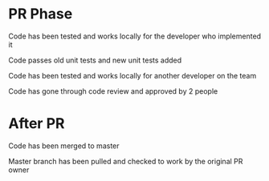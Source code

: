 # PR Phase
Code has been tested and works locally for the developer who implemented it
	
Code passes old unit tests and new unit tests added
	
Code has been tested and works locally for another developer on the team
	
Code has gone through code review and approved by 2 people

# After PR
Code has been merged to master

Master branch has been pulled and checked to work by the original PR owner

